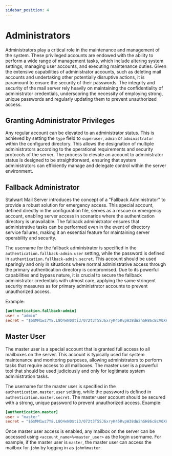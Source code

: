```yaml
---
sidebar_position: 4
---
```


# Administrators

Administrators play a critical role in the maintenance and management of the system. These privileged accounts are endowed with the ability to perform a wide range of management tasks, which include altering system settings, managing user accounts, and executing maintenance duties. Given the extensive capabilities of administrator accounts, such as deleting mail accounts and undertaking other potentially disruptive actions, it is paramount to ensure the security of their passwords. The integrity and security of the mail server rely heavily on maintaining the confidentiality of administrator credentials, underscoring the necessity of employing strong, unique passwords and regularly updating them to prevent unauthorized access.

## Granting Administrator Privileges

Any regular account can be elevated to an administrator status. This is achieved by setting the `type` field to `superuser`, `admin` or `administrator` within the configured directory. This allows the designation of multiple administrators according to the operational requirements and security protocols of the server. The process to elevate an account to administrator status is designed to be straightforward, ensuring that system administrators can efficiently manage and delegate control within the server environment.

## Fallback Administrator

Stalwart Mail Server introduces the concept of a "Fallback Administrator" to provide a robust solution for emergency access. This special account, defined directly in the configuration file, serves as a rescue or emergency account, enabling server access in scenarios where the authentication directory is unavailable. The fallback administrator ensures that administrative tasks can be performed even in the event of directory service failures, making it an essential feature for maintaining server operability and security.

The username for the fallback administrator is specified in the `authentication.fallback-admin.user` setting, while the password is defined in `authentication.fallback-admin.secret`. This account should be used sparingly and only in situations where normal administrative access through the primary authentication directory is compromised. Due to its powerful capabilities and bypass nature, it is crucial to secure the fallback administrator credentials with utmost care, applying the same stringent security measures as for primary administrator accounts to prevent unauthorized access.

Example:

```toml
[authentication.fallback-admin]
user = "admin"
secret = "$6$MM1wz7Y8.L8O4eN0$ti3/072t3T5SJ6xryK45RvpW38dW2hSH86cBcV0XHtgnBYCCAFjqibS84OsdxfAITd6.VkKfhfUhlfVczdkFx1"
```

## Master User

The master user is a special account that is granted full access to all mailboxes on the server. This account is typically used for system maintenance and monitoring purposes, allowing administrators to perform tasks that require access to all mailboxes. The master user is a powerful tool that should be used judiciously and only for legitimate system administration tasks.

The username for the master user is specified in the `authentication.master.user` setting, while the password is defined in `authentication.master.secret`. The master user account should be secured with a strong, unique password to prevent unauthorized access. Example:

```toml
[authentication.master]
user = "master"
secret = "$6$MM1wz7Y8.L8O4eN0$ti3/072t3T5SJ6xryK45RvpW38dW2hSH86cBcV0XHtgnBYCCAFjqibS84OsdxfAITd6.VkKfhfUhlfVczdkFx1"
```

Once master user access is enabled, any mailbox on the server can be accessed using `<account_name>%<master_user>` as the login username. For example, if the master user is `master`, the master user can access the mailbox for `john` by logging in as `john%master`.
